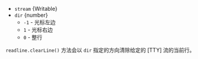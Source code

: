 <!-- YAML
added: v0.7.7
-->

* `stream` {Writable}
* `dir` {number}
  * `-1` - 光标左边
  * `1` - 光标右边
  * `0` - 整行

`readline.clearLine()` 方法会以 `dir` 指定的方向清除给定的 [TTY] 流的当前行。

